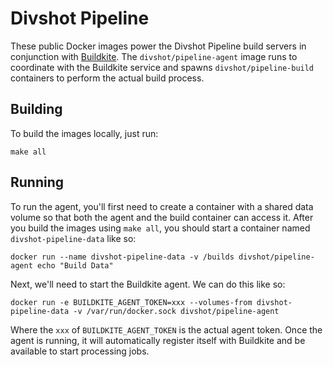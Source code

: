 # Divshot Pipeline

These public Docker images power the Divshot Pipeline build servers in conjunction
with [Buildkite](https://buildkite.com). The `divshot/pipeline-agent` image runs
to coordinate with the Buildkite service and spawns `divshot/pipeline-build`
containers to perform the actual build process.

## Building

To build the images locally, just run:

    make all
    
## Running

To run the agent, you'll first need to create a container with a shared data
volume so that both the agent and the build container can access it. After you
build the images using `make all`, you should start a container named `divshot-pipeline-data`
like so:

    docker run --name divshot-pipeline-data -v /builds divshot/pipeline-agent echo "Build Data"
    
Next, we'll need to start the Buildkite agent. We can do this like so:

    docker run -e BUILDKITE_AGENT_TOKEN=xxx --volumes-from divshot-pipeline-data -v /var/run/docker.sock divshot/pipeline-agent
    
Where the `xxx` of `BUILDKITE_AGENT_TOKEN` is the actual agent token. Once the
agent is running, it will automatically register itself with Buildkite and be
available to start processing jobs.